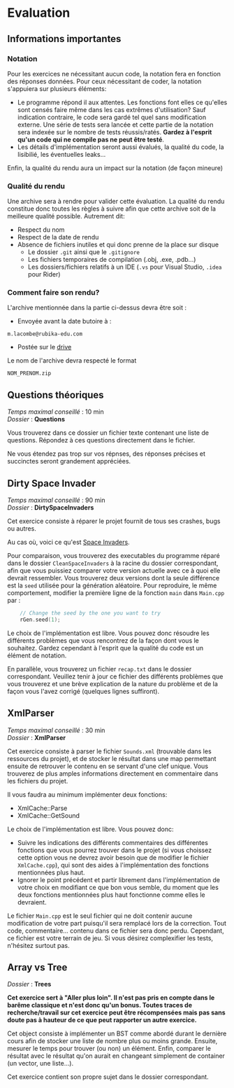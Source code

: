# Evaluation

## Informations importantes

### Notation

Pour les exercices ne nécessitant aucun code, la notation fera en fonction des réponses données.
Pour ceux nécessitant de coder, la notation s'appuiera sur plusieurs  éléments:
- Le programme répond il aux attentes. Les fonctions font elles ce qu'elles sont censés faire même dans les cas extrêmes d'utilisation? Sauf indication contraire, le code sera gardé tel quel sans modification externe. Une série de tests sera lancée et cette partie de la notation sera indexée sur le nombre de tests réussis/ratés. **Gardez à l'esprit qu'un code qui ne compile pas ne peut être testé**.
- Les détails d'implémentation seront aussi évalués, la qualité du code, la lisibilié, les éventuelles leaks...

Enfin, la qualité du rendu aura un impact sur la notation (de façon mineure)

### Qualité du rendu

Une archive sera à rendre pour valider cette évaluation. La qualité du rendu constitue donc toutes les règles à suivre afin que cette archive soit de la meilleure qualité possible. Autrement dit:
- Respect du nom
- Respect de la date de rendu
- Absence de fichiers inutiles et qui donc prenne de la place sur disque
    * Le dossier `.git` ainsi que le `.gitignore`
    * Les fichiers temporaires de compilation (.obj, .exe, .pdb...)
    * Les dossiers/fichiers relatifs à un IDE (`.vs` pour Visual Studio, `.idea` pour Rider)

### Comment faire son rendu?

L'archive mentionnée dans la partie ci-dessus devra être soit :
- Envoyée avant la date butoire à : 
```
m.lacombe@rubika-edu.com
```

- Postée sur le [drive](https://drive.google.com/drive/folders/10DsHYXm6qF8bRlkpApOAjkvLRlvM5T1z?usp=drive_link)  

Le nom de l'archive devra respecté le format
```
NOM_PRENOM.zip
```

## Questions théoriques
*Temps maximal conseillé* : 10 min  
*Dossier* : **Questions**

Vous trouverez dans ce dossier un fichier texte contenant une liste de questions. Répondez à ces questions directement dans le fichier.

Ne vous étendez pas trop sur vos répnses, des réponses précises et succinctes seront grandement appréciées.

## Dirty Space Invader
*Temps maximal conseillé* : 90 min  
*Dossier* : **DirtySpaceInvaders**

Cet exercice consiste à réparer le projet fournit de tous ses crashes, bugs ou autres. 

Au cas où, voici ce qu'est [Space Invaders](https://www.youtube.com/watch?v=8Rbi8cfDvVY).

Pour comparaison, vous trouverez des executables du programme réparé dans le dossier `CleanSpaceInvaders` à la racine du dossier correspondant, afin que vous puissiez comparer votre version actuelle avec ce à quoi elle devrait ressembler. Vous trouverez deux versions dont la seule différence est la `seed` utilisée pour la génération aléatoire. Pour reproduire, le même comportement, modifier la première ligne de la fonction `main` dans `Main.cpp` par : 

```c++
	// Change the seed by the one you want to try
	rGen.seed(1);
```

Le choix de l'implémentation est libre. Vous pouvez donc résoudre les différents problèmes que vous rencontrez de la façon dont vous le souhaitez. Gardez cependant à l'esprit que la qualité du code est un élément de notation.

En parallèle, vous trouverez un fichier `recap.txt` dans le dossier correspondant. Veuillez tenir à jour ce fichier des différents problèmes que vous trouverez et une brève explication de la nature du problème et de la façon vous l'avez corrigé (quelques lignes suffiront).

## XmlParser
*Temps maximal conseillé* : 30 min  
*Dossier* : **XmlParser**

Cet exercice consiste à parser le fichier `Sounds.xml` (trouvable dans les ressources du projet), et de stocker le résultat dans une map permettant ensuite de retrouver le contenu en se servant d'une clef unique. Vous trouverez de plus amples informations directement en commentaire dans les fichiers du projet.

Il vous faudra au minimum implémenter deux fonctions:
- XmlCache::Parse
- XmlCache::GetSound

Le choix de l'implémentation est libre. Vous pouvez donc:
- Suivre les indications des différents commentaires des différentes fonctions que vous pourrez trouver dans le projet (si vous choissez cette option vous ne devrez avoir besoin que de modifier le fichier `XmlCache.cpp`), qui sont des aides à l'implémentation des fonctions mentionnées plus haut.
- Ignorer le point précédent et partir librement dans l'implémentation de votre choix en modifiant ce que bon vous semble, du moment que les deux fonctions mentionnées plus haut fonctionne comme elles le devraient.

Le fichier `Main.cpp` est le seul fichier qui ne doit contenir aucune modification de votre part puisqu'il sera remplacé lors de la correction. Tout code, commentaire... contenu dans ce fichier sera donc perdu. Cependant, ce fichier est votre terrain de jeu. Si vous désirez complexifier les tests, n'hésitez surtout pas. 

## Array vs Tree
*Dossier* : **Trees**

**Cet exercice sert à "Aller plus loin". Il n'est pas pris en compte dans le barême classique et n'est donc qu'un bonus. Toutes traces de recherche/travail sur cet exercice peut être récompensées mais pas sans doute pas à hauteur de ce que peut rapporter un autre exercice.**

Cet object consiste à implémenter un BST comme abordé durant le dernière cours afin de stocker une liste de nombre plus ou moins grande. Ensuite, mesurer le temps pour trouver (ou non) un élément. Enfin, comparer le résultat avec le résultat qu'on aurait en changeant simplement de container (un vector, une liste...).

Cet exercice contient son propre sujet dans le dossier correspondant.
